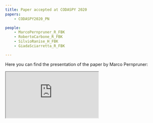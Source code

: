 ```yaml
---
title: Paper accepted at CODASPY 2020
papers:
    - CODASPY2020_PN

people:
    - MarcoPernpruner_R_FBK
    - RobertoCarbone_R_FBK
    - SilvioRanise_H_FBK
    - GiadaSciarretta_R_FBK

---
```


Here you can find the presentation of the paper by Marco Pernpruner:
<div class="h_iframe">
    <iframe src="https://www.youtube.com/embed/HBLiiLZx0hM" allow="accelerometer; autoplay; encrypted-media; gyroscope; picture-in-picture" allowfullscreen></iframe>
</div>
